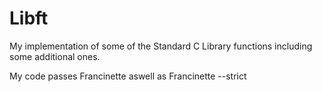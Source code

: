 # Libft
My implementation of some of the Standard C Library functions including some additional ones.

My code passes Francinette aswell as Francinette --strict 
